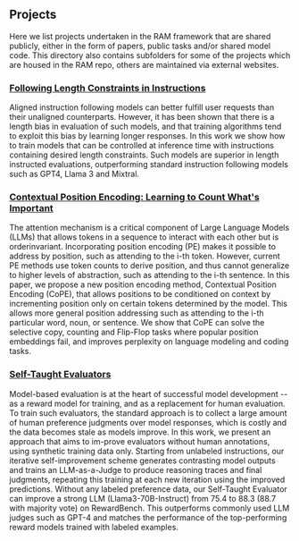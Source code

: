 
## Projects
Here we list projects undertaken in the RAM framework that are shared publicly, either in the form of papers, public tasks and/or shared model code. This directory also contains subfolders for some of the projects which are housed in the RAM repo, others are maintained via external websites.

### [Following Length Constraints in Instructions](https://arxiv.org/abs/2406.17744)
Aligned instruction following models can better fulfill user requests than their unaligned counterparts. However, it has been shown that there is a length bias in evaluation of such models, and that training algorithms tend to exploit this bias by learning longer responses. In this work we show how to train models that can be controlled at inference time with instructions containing desired length constraints. Such models are superior in length instructed evaluations, outperforming standard instruction following models such as GPT4, Llama 3 and Mixtral.

### [Contextual Position Encoding: Learning to Count What's Important](https://arxiv.org/pdf/2405.18719)
The attention mechanism is a critical component of Large Language Models (LLMs) that allows tokens in a sequence to interact with each other but is orderinvariant. Incorporating position encoding (PE) makes it possible to address by position, such as attending to the i-th token. However, current PE methods use token counts to derive position, and thus cannot generalize to higher levels of abstraction, such as attending to the i-th sentence. In this paper, we propose a new position encoding method, Contextual Position Encoding (CoPE), that allows positions to be conditioned on context by incrementing position only on certain tokens determined by the model. This allows more general position addressing such as attending to the i-th particular word, noun, or sentence. We show that CoPE can solve the selective copy, counting and Flip-Flop tasks where popular position embeddings fail, and improves perplexity on language modeling and coding tasks.

### [Self-Taught Evaluators](https://arxiv.org/abs/2408.02666)
Model-based evaluation is at the heart of successful model development -- as a reward model for training, and as a replacement for human evaluation. To train such evaluators, the standard approach is to collect a large amount of human preference judgments over model responses, which is costly and the data becomes stale as models improve. In this work, we present an approach that aims to im-prove evaluators without human annotations, using synthetic training data only. Starting from unlabeled instructions, our iterative self-improvement scheme generates contrasting model outputs and trains an LLM-as-a-Judge to produce reasoning traces and final judgments, repeating this training at each new iteration using the improved predictions. Without any labeled preference data, our Self-Taught Evaluator can improve a strong LLM (Llama3-70B-Instruct) from 75.4 to 88.3 (88.7 with majority vote) on RewardBench. This outperforms commonly used LLM judges such as GPT-4 and matches the performance of the top-performing reward models trained with labeled examples.

<!---
### [System 2 Attention (is something you might need too)](https://arxiv.org/pdf/2311.11829.pdf)
Soft attention in Transformer-based Large Language Models (LLMs) is susceptible to incorporating irrelevant information from the context into its latent representations, which adversely affects next token generations. To help rectify these issues, we introduce System 2 Attention (S2A), which leverages the ability of LLMs to reason in natural language and follow instructions in order to decide what to attend to. S2A regenerates the input context to only include the relevant portions, before attending to the regenerated context to elicit the final response. In experiments, S2A outperforms standard attention-based LLMs on three tasks containing opinion or irrelevant information, QA, math word problems and longform generation, where S2A increases factuality and objectivity, and decreases sycophancy.


### [Some things are more CRINGE than others: Preference Optimization with the Pairwise Cringe Loss](https://arxiv.org/pdf/2312.16682.pdf)
Practitioners commonly align large language models using pairwise preferences, i.e., given labels of the type response A is preferred to response B for a given input. Perhaps less commonly, methods have also been developed for binary feedback, i.e. training models given labels of type response A is good or bad. We show how an existing performant binary feedback method, the Cringe Loss (Adolphs et al., 2022), can be generalized to the pairwise preference setting using a simple soft margin extension. Pairwise Cringe Loss is straightforward to implement and efficient to train, and we find it outperforms state-of-the-art preference optimization algorithms such as PPO and DPO on the AlpacaFarm benchmark.


## Data
The data needed to run our code is hosted on HuggingFace:
- https://huggingface.co/OpenAssistant
- https://huggingface.co/datasets/tatsu-lab/alpaca_eval

## Model
The library needed to run our code is
- [Llama from HuggignFace] (https://huggingface.co/docs/transformers/main/model_doc/llama?fbclid=IwAR2ZRhVnuKqngWTBjhOhuDgQLQ5yzTh573uAA_16bEMX3lerKSHCtdla31w).To run huggingface Llama models, make sure to convert your LLaMA checkpoint and tokenizer into HuggingFace format and store it at <your_path_to_hf_converted_llama_ckpt_and_tokenizer>.
- [Alpaca Eval](https://github.com/tatsu-lab/alpaca_eval) for any inference only Llama experiments.
-->
